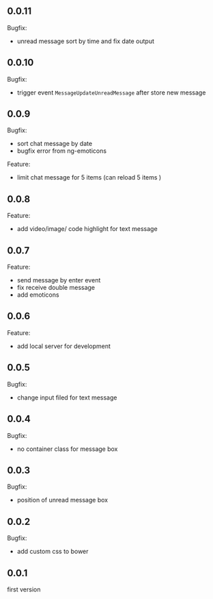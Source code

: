 ## 0.0.11
Bugfix:
* unread message sort by time and fix date output

## 0.0.10
Bugfix:
* trigger event `MessageUpdateUnreadMessage` after store new message

## 0.0.9
Bugfix:
* sort chat message by date
* bugfix error from ng-emoticons

Feature:
* limit chat message for 5 items (can reload 5 items )

## 0.0.8
Feature:
* add video/image/ code highlight for text message

## 0.0.7
Feature:
* send message by enter event
* fix receive double message
* add emoticons


## 0.0.6
Feature:
* add local server for development

## 0.0.5
Bugfix:
* change input filed for text message

## 0.0.4
Bugfix:
* no container class for message box

## 0.0.3
Bugfix:
* position of unread message box


## 0.0.2
Bugfix:
* add custom css to bower

## 0.0.1

first version
